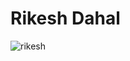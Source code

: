 # Rikesh Dahal
<p align="left"> <img src="https://i.postimg.cc/445RzwY2/my-web.png" alt="rikesh" /> </p>
